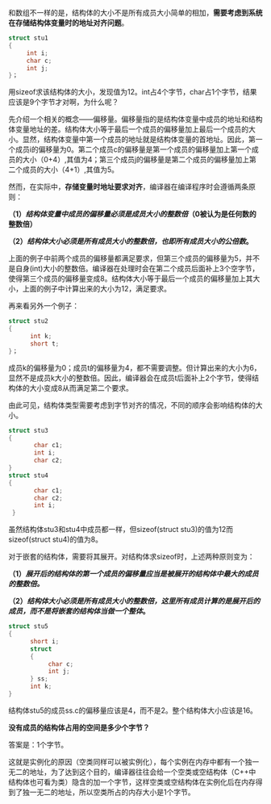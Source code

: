 和数组不一样的是，结构体的大小不是所有成员大小简单的相加，**需要考虑到系统在存储结构体变量时的地址对齐问题**。

```c++
struct stu1
{
     int i;
     char c;
     int j;
}；
```

用sizeof求该结构体的大小，发现值为12。int占4个字节，char占1个字节，结果应该是9个字节才对啊，为什么呢？

 先介绍一个相关的概念——偏移量。偏移量指的是结构体变量中成员的地址和结构体变量地址的差。结构体大小等于最后一个成员的偏移量加上最后一个成员的大小。显然，结构体变量中第一个成员的地址就是结构体变量的首地址。因此，第一个成员i的偏移量为0。第二个成员c的偏移量是第一个成员的偏移量加上第一个成员的大小（0+4）,其值为4；第三个成员j的偏移量是第二个成员的偏移量加上第二个成员的大小（4+1）,其值为5。

   然而，在实际中，**存储变量时地址要求对齐**，编译器在编译程序时会遵循两条原则：

   **（1）*结构体变量中成员的偏移量必须是成员大小的整数倍*（0被认为是任何数的整数倍）** 

   **（2）*结构体大小必须是所有成员大小的整数倍，也即所有成员大小的公倍数*。**

   上面的例子中前两个成员的偏移量都满足要求，但第三个成员的偏移量为5，并不是自身(int)大小的整数倍。编译器在处理时会在第二个成员后面补上3个空字节，使得第三个成员的偏移量变成8。结构体大小等于最后一个成员的偏移量加上其大小，上面的例子中计算出来的大小为12，满足要求。

再来看另外一个例子：

```c++
struct stu2
{
      int k;
      short t;
}；
```

成员k的偏移量为0；成员t的偏移量为4，都不需要调整。但计算出来的大小为6，显然不是成员k大小的整数倍。因此，编译器会在成员t后面补上2个字节，使得结构体的大小变成8从而满足第二个要求。

​    由此可见，结构体类型需要考虑到字节对齐的情况，不同的顺序会影响结构体的大小。

```c++
struct stu3
{ 
       char c1; 
       int i;
       char c2;
}
struct stu4
{
       char c1;
       char c2;
       int i;
 }
```

 虽然结构体stu3和stu4中成员都一样，但sizeof(struct stu3)的值为12而sizeof(struct stu4)的值为8。

 对于嵌套的结构体，需要将其展开。对结构体求sizeof时，上述两种原则变为：

​    **（1）*展开后的结构体的第一个成员的偏移量应当是被展开的结构体中最大的成员的整数倍。***

​    **（2）*结构体大小必须是所有成员大小的整数倍，这里所有成员计算的是展开后的成员，而不是将嵌套的结构体当做一个整体*。**



```c++
struct stu5
{
      short i;
      struct 
      {
           char c;
           int j;
      } ss; 
      int k;
}
```

结构体stu5的成员ss.c的偏移量应该是4，而不是2。整个结构体大小应该是16。



**没有成员的结构体占用的空间是多少个字节？**

   答案是：1个字节。

   这就是实例化的原因（空类同样可以被实例化），每个实例在内存中都有一个独一无二的地址，为了达到这个目的，编译器往往会给一个空类或空结构体（C++中结构体也可看为类）隐含的加一个字节，这样空类或空结构体在实例化后在内存得到了独一无二的地址，所以空类所占的内存大小是1个字节。
